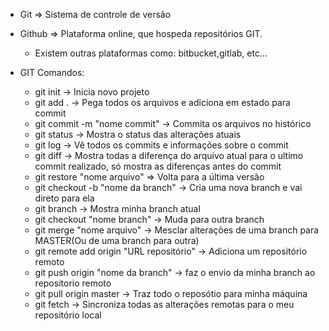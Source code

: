 - Git
    => Sistema de controle de versão

- Github
    => Plataforma online, que hospeda repositórios GIT. 
    - Existem outras plataformas como: bitbucket,gitlab, etc...


- GIT Comandos:
    - git init -> Inicia novo projeto
    - git add . -> Pega todos os arquivos e adiciona em estado para commit
    - git commit -m "nome commit" -> Commita os arquivos no histórico
    - git status -> Mostra o status das alterações atuais  
    - git log -> Vê todos os commits e informações sobre o commit
    - git diff -> Mostra todas a diferença do arquivo atual para o ultimo commit realizado, só mostra as diferenças antes do commit
    - git restore "nome arquivo" => Volta para a última versão
    - git checkout -b "nome da branch" -> Cria uma nova branch e vai direto para ela
    - git branch -> Mostra minha branch atual
    - git checkout "nome branch" -> Muda para outra branch
    - git merge "nome arquivo" -> Mesclar alterações de uma branch para MASTER(Ou de uma branch para outra)
    - git remote add origin "URL repositório" -> Adiciona um repositório remoto
    - git push origin "nome da branch" -> faz o envio da minha branch ao repositorio remoto
    - git pull origin master -> Traz todo o reposótio para minha máquina
    - git fetch -> Sincroniza todas as alterações remotas para o meu repositório local
    